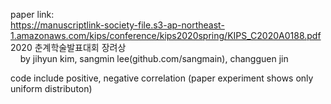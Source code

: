 paper link: <br>
https://manuscriptlink-society-file.s3-ap-northeast-1.amazonaws.com/kips/conference/kips2020spring/KIPS_C2020A0188.pdf  <br>
2020 춘계학술발표대회 장려상  <br>
     &nbsp;&nbsp;&nbsp;        by jihyun kim, sangmin lee(github.com/sangmain), changguen jin   <br>


code include positive, negative correlation (paper experiment shows only uniform distributon)
